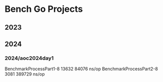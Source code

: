 # Bench Go Projects
## 2023
## 2024
### 2024/aoc2024day1
BenchmarkProcessPart1-8   	   13632	     84076 ns/op
BenchmarkProcessPart2-8   	    3081	    389729 ns/op
